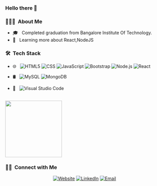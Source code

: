 

### Hello there 👋

<h3> 👨🏻‍💻 &nbsp;About Me </h3>

- 🎓 &nbsp; Completed graduation from Bangalore Institute Of Technology.
- 🌱 &nbsp; Learning more about React,NodeJS

<h3> 🛠 &nbsp;Tech Stack</h3>

- 🌐 &nbsp;
  ![HTML5](https://img.shields.io/badge/-HTML5-333333?style=flat&logo=HTML5)
  ![CSS](https://img.shields.io/badge/-CSS-333333?style=flat&logo=CSS3&logoColor=1572B6)
  ![JavaScript](https://img.shields.io/badge/-JavaScript-333333?style=flat&logo=javascript)
  ![Bootstrap](https://img.shields.io/badge/-Bootstrap-333333?style=flat&logo=bootstrap&logoColor=563D7C)
  ![Node.js](https://img.shields.io/badge/-Node.js-333333?style=flat&logo=node.js)
  ![React](https://img.shields.io/badge/-React-333333?style=flat&logo=react)
- 🛢 &nbsp;
  ![MySQL](https://img.shields.io/badge/-MySQL-333333?style=flat&logo=mysql)
  ![MongoDB](https://img.shields.io/badge/-MongoDB-333333?style=flat&logo=mongodb)

- 🔧 &nbsp;
  ![Visual Studio Code](https://img.shields.io/badge/-Visual%20Studio%20Code-333333?style=flat&logo=visual-studio-code&logoColor=007ACC)
<br/>

<a href="https://github.com/DharaniVelkur">
  <img height="180em" src="https://github-readme-stats.vercel.app/api/top-langs/?username=DharaniVelkur&theme=buefy&layout=compact" />
</a>

<br/>

<h3> 🤝🏻 &nbsp;Connect with Me </h3>

<p align="center">
<a href="https://my-portfolio-alpha-gold.vercel.app/"><img alt="Website" src="https://img.shields.io/badge/Website-www.dharanivelkur.com-blue?style=flat-square&logo=google-chrome"></a>
<a href="https://www.linkedin.com/in/velkur-dharani-95a166284/"><img alt="LinkedIn" src="https://img.shields.io/badge/LinkedIn-Velkur%20Dharani-blue?style=flat-square&logo=linkedin"></a>
<a href="mailto:dharanivelkur@gmail.com"><img alt="Email" src="https://img.shields.io/badge/Email-dharanivelkur@gmail.com-blue?style=flat-square&logo=gmail"></a>
</p>

